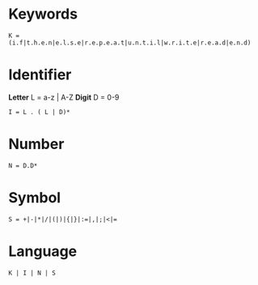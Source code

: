 # Keywords

    K = (i.f|t.h.e.n|e.l.s.e|r.e.p.e.a.t|u.n.t.i.l|w.r.i.t.e|r.e.a.d|e.n.d)

# Identifier

**Letter**
L = a-z | A-Z
**Digit**
D = 0-9

    I = L . ( L | D)*

# Number

    N = D.D*

# Symbol

    S = +|-|*|/|(|)|{|}|:=|,|;|<|=

# Language 

    K | I | N | S